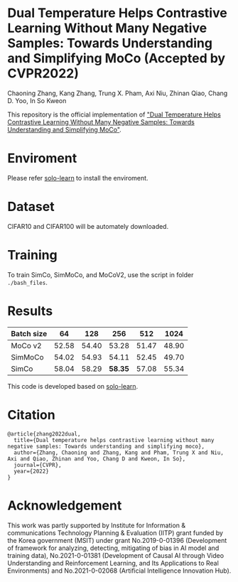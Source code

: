 # Dual Temperature Helps Contrastive Learning Without Many Negative Samples: Towards Understanding and Simplifying MoCo (Accepted by CVPR2022)

Chaoning Zhang, Kang Zhang, Trung X. Pham, Axi Niu, Zhinan Qiao, Chang D. Yoo, In So Kweon

This repository is the official implementation of ["Dual Temperature Helps Contrastive Learning Without Many Negative Samples: Towards Understanding and Simplifying MoCo"](https://arxiv.org/abs/2203.17248).

# Enviroment

Please refer [solo-learn](https://github.com/vturrisi/solo-learn) to install the enviroment.

# Dataset
CIFAR10 and CIFAR100 will be automately downloaded.

# Training
To train SimCo, SimMoCo, and MoCoV2, use the script in folder `./bash_files`.

# Results
| Batch size | 64    | 128   | 256            | 512   | 1024  |
|------------|-------|-------|----------------|-------|-------|
| MoCo v2    | 52.58 | 54.40 | 53.28          | 51.47 | 48.90 |
| SimMoCo    | 54.02 | 54.93 | 54.11          | 52.45 | 49.70 |
| SimCo      | 58.04 | 58.29 | **58.35** | 57.08 | 55.34 |

This code is developed based on [solo-learn](https://github.com/vturrisi/solo-learn).

# Citation
```
@article{zhang2022dual,
  title={Dual temperature helps contrastive learning without many negative samples: Towards understanding and simplifying moco},
  author={Zhang, Chaoning and Zhang, Kang and Pham, Trung X and Niu, Axi and Qiao, Zhinan and Yoo, Chang D and Kweon, In So},
  journal={CVPR},
  year={2022}
}
```


# Acknowledgement

This work was partly supported by Institute for Information & communications Technology Planning & Evaluation (IITP) grant funded by the Korea government (MSIT) under grant No.2019-0-01396 (Development of framework for analyzing, detecting, mitigating of bias in AI model and training data), No.2021-0-01381 (Development of Causal AI through Video Understanding and Reinforcement Learning, and Its Applications to Real Environments) and No.2021-0-02068 (Artificial Intelligence Innovation Hub).
